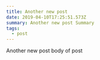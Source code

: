 ```yaml
---
title: Another new post
date: 2019-04-10T17:25:51.573Z
summary: Another new post Summary
tags:
  - post
---
```

Another new post body of post
